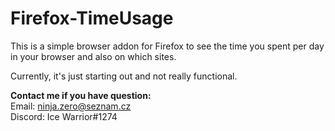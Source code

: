 # Firefox-TimeUsage

This is a simple browser addon for Firefox to see the time you spent per day in your browser and also on which sites.

Currently, it's just starting out and not really functional.

**Contact me if you have question:**  
Email: ninja.zero@seznam.cz  
Discord: Ice Warrior#1274
